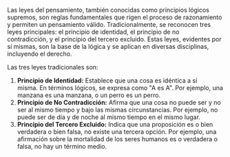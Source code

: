 
Las leyes del pensamiento, también conocidas como principios lógicos supremos, son reglas fundamentales que rigen el proceso de razonamiento y permiten un pensamiento válido. Tradicionalmente, se reconocen tres leyes principales: el principio de identidad, el principio de no contradicción, y el principio del tercero excluido. Estas leyes, evidentes por sí mismas, son la base de la lógica y se aplican en diversas disciplinas, incluyendo el derecho. 

Las tres leyes tradicionales son:
1. **Principio de Identidad:**
    Establece que una cosa es idéntica a sí misma. En términos lógicos, se expresa como "A es A". Por ejemplo, una manzana es una manzana, o un perro es un perro. 
2. **Principio de No Contradicción:**
    Afirma que una cosa no puede ser y no ser al mismo tiempo y bajo las mismas circunstancias. Por ejemplo, no puede ser de día y de noche al mismo tiempo en el mismo lugar. 
3. **Principio del Tercero Excluido:**
    Indica que una proposición es o bien verdadera o bien falsa, no existe una tercera opción. Por ejemplo, una afirmación sobre la mortalidad de los seres humanos es o verdadera o falsa, no hay un término medio.
